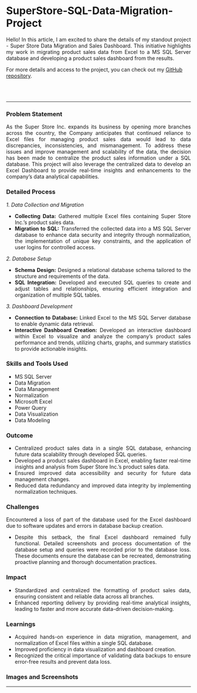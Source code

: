 # SuperStore-SQL-Data-Migration-Project


<div style="text-align: justify;">

Hello! In this article, I am excited to share the details of my standout project - Super Store Data Migration and Sales Dashboard. This initiative highlights my work in migrating product sales data from Excel to a MS SQL Server database and developing a product sales dashboard from the results. 

</div>

For more details and access to the project, you can check out my [GitHub repository](https://github.com/John-Adrian-Adona/SuperStore-Data-Migration-and-Sales-Dashboard-/).

<br><br>

___

<div style="text-align: justify;">

### Problem Statement 

As the Super Store Inc. expands its business by opening more branches across the country, the Company anticipates that continued reliance to Excel files for managing product sales data would lead to data discrepancies, inconsistencies, and mismanagement. To address these issues and improve management and scalability of the data, the decision has been made to centralize the product sales information under a SQL database. This project will also leverage the centralized data to develop an Excel Dashboard to provide real-time insights and enhancements to the company’s data analytical capabilities. 

### Detailed Process 

*1. Data Collection and Migration*
  *	**Collecting Data:** Gathered multiple Excel files containing Super Store Inc.’s product sales data.
  * **Migration to SQL:** Transferred the collected data into a MS SQL Server database to enhance data security and integrity through normalization, the implementation of unique key constraints, and the application of user logins for controlled access.

*2. Database Setup*
  * **Schema Design:** Designed a relational database schema tailored to the structure and requirements of the data.
  * **SQL Integration:** Developed and executed SQL queries to create and adjust tables and relationships, ensuring efficient integration and organization of multiple SQL tables.

*3. Dashboard Development*
  * **Connection to Database:** Linked Excel to the MS SQL Server database to enable dynamic data retrieval.
  * **Interactive Dashboard Creation:** Developed an interactive dashboard within Excel to visualize and analyze the company’s product sales performance and trends, utilizing charts, graphs, and summary statistics to provide actionable insights.

### Skills and Tools Used

- MS SQL Server
- Data Migration
- Data Management
- Normalization
- Microsoft Excel
- Power Query
- Data Visualization
- Data Modeling

### Outcome

- Centralized product sales data in a single SQL database, enhancing future data scalability through developed SQL queries.
- Developed a product sales dashboard in Excel, enabling faster real-time insights and analysis from Super Store Inc.’s product sales data.
- Ensured improved data accessibility and security for future data management changes.
- Reduced data redundancy and improved data integrity by implementing normalization techniques.

### Challenges

Encountered a loss of part of the database used for the Excel dashboard due to software updates and errors in database backup creation.
- Despite this setback, the final Excel dashboard remained fully functional. Detailed screenshots and process documentation of the database setup and queries were recorded prior to the database loss. These documents ensure the database can be recreated, demonstrating proactive planning and thorough documentation practices.

### Impact

- Standardized and centralized the formatting of product sales data, ensuring consistent and reliable data across all branches.
- Enhanced reporting delivery by providing real-time analytical insights, leading to faster and more accurate data-driven decision-making.

### Learnings

- Acquired hands-on experience in data migration, management, and normalization of Excel files within a single SQL database.
- Improved proficiency in data visualization and dashboard creation.
- Recognized the critical importance of validating data backups to ensure error-free results and prevent data loss.

### Images and Screenshots


</div>

<div style="text-align: center;">

---

</div>



